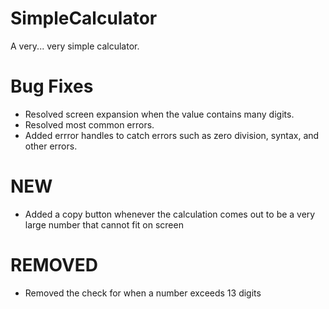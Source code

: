 # SimpleCalculator
A very... very simple calculator.
# Bug Fixes
- Resolved screen expansion when the value contains many digits.
- Resolved most common errors.
- Added errror handles to catch errors such as zero division, syntax, and other errors.
# NEW
- Added a copy button whenever the calculation comes out to be a very large number that cannot fit on screen
# REMOVED
- Removed the check for when a number exceeds 13 digits 
